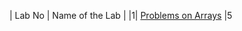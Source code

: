 
| Lab No | Name of the Lab |
|1| [Problems on Arrays](https://github.com/sudoshivesh/niet-codetantra/tree/sudo/Competitive%20Coding%20-%202021/1.%20Problems%20on%20Arrays) |5
